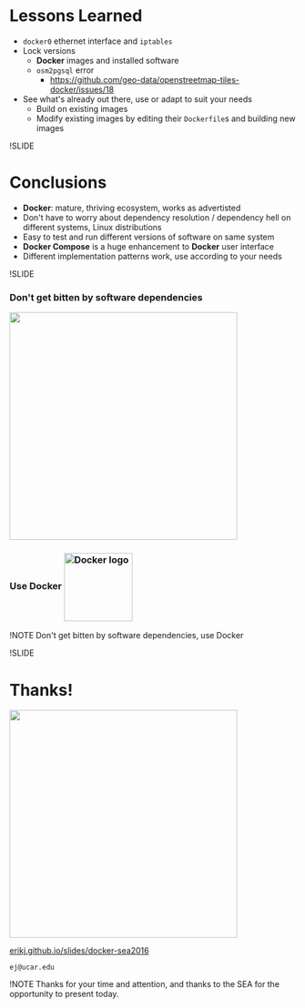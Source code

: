 <!-- Outro -->

# Lessons Learned
- `docker0` ethernet interface and `iptables`
- Lock versions
  - **Docker** images and installed software
  - `osm2pgsql` error
    - <https://github.com/geo-data/openstreetmap-tiles-docker/issues/18>
- See what's already out there, use or adapt to suit your needs
  - Build on existing images
  - Modify existing images by editing their `Dockerfile`s and building new images

!SLIDE
# Conclusions

- **Docker**: mature, thriving ecosystem, works as advertisted
- Don't have to worry about dependency resolution / dependency hell on different systems, Linux distributions
- Easy to test and run different versions of software on same system
- **Docker Compose** is a huge enhancement to **Docker** user interface
- Different implementation patterns work, use according to your needs

!SLIDE

<h3 class='fragment' >Don't get bitten by software dependencies</h3>

<img src='images/snakes-logo-crop.jpeg' height=400 />

<h3 class='fragment'>
  Use Docker
  <img src='images/docker-logo.png' height=120px; alt='Docker logo' style='vertical-align:middle;'/>
</h3>

!NOTE
Don't get bitten by software dependencies, use Docker

!SLIDE
# Thanks!

<img src='images/jackson-burger.jpg' height=400 />

[erikj.github.io/slides/docker-sea2016](http://erikj.github.io/slides/docker-sea2016)

`ej@ucar.edu`

!NOTE
Thanks for your time and attention, and thanks to the SEA for the opportunity to present today.
